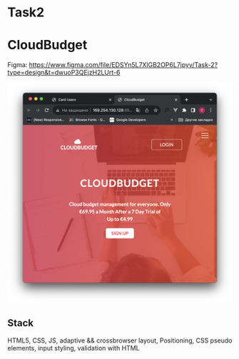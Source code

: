 # Task2

# CloudBudget

Figma: https://www.figma.com/file/EDSYn5L7XlGB2OP6L7jpyv/Task-2?type=design&t=dwuoP3QEjzH2LUrt-6

![photo](./images/Снимок%20экрана%202023-08-19%20в%2000.32.46.png)

## Stack

HTML5, CSS, JS, adaptive && crossbrowser layout, Positioning, CSS pseudo elements, input styling, validation with HTML
